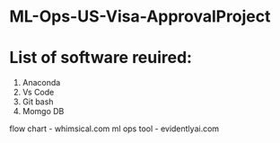 # ML-Ops-US-Visa-ApprovalProject

# List of software reuired:
 1. Anaconda
 2. Vs Code
 3. Git bash 
 4. Momgo DB

flow chart - whimsical.com
ml ops tool - evidentlyai.com